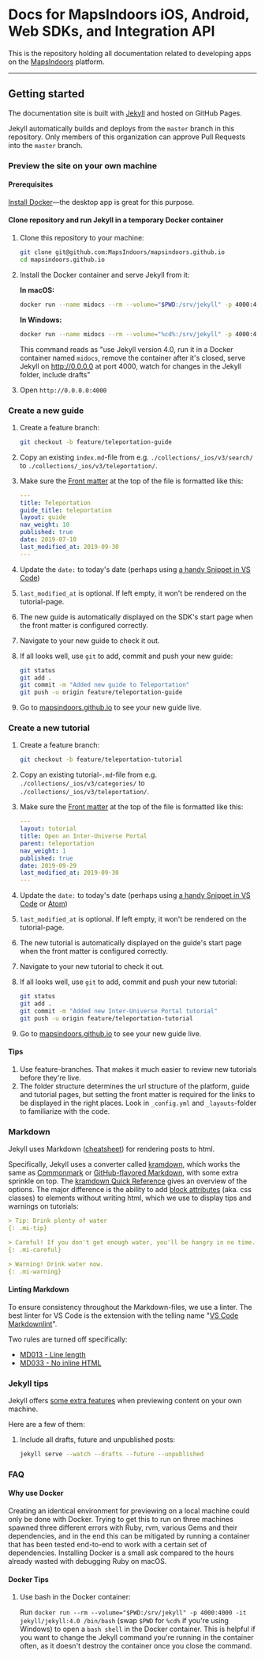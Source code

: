 # Docs for MapsIndoors iOS, Android, Web SDKs, and Integration API

This is the repository holding all documentation related to developing apps on the [MapsIndoors](https://www.mapspeople.com/mapsindoors/) platform.

---

## Getting started

The documentation site is built with [Jekyll](https://jekyllrb.com) and hosted on GitHub Pages.

Jekyll automatically builds and deploys from the `master` branch in this repository. Only members of this organization can approve Pull Requests into the `master` branch.

### Preview the site on your own machine

#### Prerequisites

[Install Docker](https://www.docker.com/products/docker-desktop)—the desktop app is great for this purpose.

#### Clone repository and run Jekyll in a temporary Docker container

1. Clone this repository to your machine:

    ```bash
    git clone git@github.com:MapsIndoors/mapsindoors.github.io
    cd mapsindoors.github.io
    ```

1. Install the Docker container and serve Jekyll from it:

    **In macOS:**

    ```bash
    docker run --name midocs --rm --volume="$PWD:/srv/jekyll" -p 4000:4000 -it jekyll/jekyll:4.0 jekyll serve --watch --drafts --config _config.yml,_config-dev.yml
    ```

    **In Windows:**

    ```bash
    docker run --name midocs --rm --volume="%cd%:/srv/jekyll" -p 4000:4000 -it jekyll/jekyll:4.0 jekyll serve --watch --drafts --config _config.yml,_config-dev.yml
    ```

    This command reads as "use Jekyll version 4.0, run it in a Docker container named `midocs`, remove the container after it's closed, serve Jekyll on <http://0.0.0.0> at port 4000, watch for changes in the Jekyll folder, include drafts"

1. Open `http://0.0.0.0:4000`

### Create a new guide

1. Create a feature branch:

    ```bash
    git checkout -b feature/teleportation-guide
    ```

1. Copy an existing `index.md`-file from e.g. `./collections/_ios/v3/search/` to `./collections/_ios/v3/teleportation/`.
1. Make sure the [Front matter](https://jekyllrb.com/docs/step-by-step/03-front-matter/) at the top of the file is formatted like this:

    ```yaml
    ---
    title: Teleportation
    guide_title: teleportation
    layout: guide
    nav_weight: 10
    published: true
    date: 2019-07-10
    last_modified_at: 2019-09-30
    ---
    ```

1. Update the `date:` to today's date (perhaps using [a handy Snippet in VS Code](https://marketplace.visualstudio.com/items?itemName=jsynowiec.vscode-insertdatestring))
1. `last_modified_at` is optional. If left empty, it won't be rendered on the tutorial-page.
1. The new guide is automatically displayed on the SDK's start page when the front matter is configured correctly.
1. Navigate to your new guide to check it out.
1. If all looks well, use `git` to add, commit and push your new guide:

    ```bash
    git status
    git add .
    git commit -m "Added new guide to Teleportation"
    git push -u origin feature/teleportation-guide
    ```

1. Go to [mapsindoors.github.io](https://mapsindoors.github.io) to see your new guide live.

### Create a new tutorial

1. Create a feature branch:

    ```bash
    git checkout -b feature/teleportation-tutorial
    ```

1. Copy an existing tutorial-`.md`-file from e.g. `./collections/_ios/v3/categories/` to `./collections/_ios/v3/teleportation/`.
1. Make sure the [Front matter](https://jekyllrb.com/docs/step-by-step/03-front-matter/) at the top of the file is formatted like this:

    ```yaml
    ---
    layout: tutorial
    title: Open an Inter-Universe Portal
    parent: teleportation
    nav_weight: 1
    published: true
    date: 2019-09-29
    last_modified_at: 2019-09-30
    ---
    ```

1. Update the `date:` to today's date (perhaps using [a handy Snippet in VS Code](https://marketplace.visualstudio.com/items?itemName=jsynowiec.vscode-insertdatestring) or [Atom](https://atom.io/packages/date))
1. `last_modified_at` is optional. If left empty, it won't be rendered on the tutorial-page.
1. The new tutorial is automatically displayed on the guide's start page when the front matter is configured correctly.
1. Navigate to your new tutorial to check it out.
1. If all looks well, use `git` to add, commit and push your new tutorial:

    ```bash
    git status
    git add .
    git commit -m "Added new Inter-Universe Portal tutorial"
    git push -u origin feature/teleportation-tutorial
    ```

1. Go to [mapsindoors.github.io](https://mapsindoors.github.io) to see your new guide live.

#### Tips

1. Use feature-branches. That makes it much easier to review new tutorials before they're live.
1. The folder structure determines the url structure of the platform, guide and tutorial pages, but setting the front matter is required for the links to be displayed in the right places. Look in `_config.yml` and `_layouts`-folder to familiarize with the code.

### Markdown

Jekyll uses Markdown ([cheatsheet](https://github.com/adam-p/markdown-here/wiki/Markdown-Cheatsheet)) for rendering posts to html.

Specifically, Jekyll uses a converter called [kramdown](https://kramdown.gettalong.org/index.html), which works the same as [Commonmark](https://commonmark.org) or [GitHub-flavored Markdown](https://help.github.com/en/articles/basic-writing-and-formatting-syntax), with some extra sprinkle on top. The [kramdown Quick Reference](https://kramdown.gettalong.org/quickref.html) gives an overview of the options. The major difference is the ability to add [block attributes](https://kramdown.gettalong.org/quickref.html#block-attributes) (aka. css classes) to elements without writing html, which we use to display tips and warnings on tutorials:

```markdown
> Tip: Drink plenty of water
{: .mi-tip}

> Careful! If you don't get enough water, you'll be hangry in no time.
{: .mi-careful}

> Warning! Drink water now.
{: .mi-warning}
```

#### Linting Markdown

To ensure consistency throughout the Markdown-files, we use a linter. The best linter for VS Code is the extension with the telling name "[VS Code Markdownlint](https://marketplace.visualstudio.com/items?itemName=DavidAnson.vscode-markdownlint)".

Two rules are turned off specifically:

* [MD013 - Line length](https://github.com/DavidAnson/markdownlint/blob/master/doc/Rules.md#md013)
* [MD033 - No inline HTML](https://github.com/DavidAnson/markdownlint/blob/master/doc/Rules.md#md033)

### Jekyll tips

Jekyll offers [some extra features](https://jekyllrb.com/docs/usage/) when previewing content on your own machine.

Here are a few of them:

1. Include all drafts, future and unpublished posts:

    ```bash
    jekyll serve --watch --drafts --future --unpublished
    ```

### FAQ

#### Why use Docker

Creating an identical environment for previewing on a local machine could only be done with Docker. Trying to get this to run on three machines spawned three different errors with Ruby, rvm, various Gems and their dependencies, and in the end this can be mitigated by running a container that has been tested end-to-end to work with a certain set of dependencies. Installing Docker is a small ask compared to the hours already wasted with debugging Ruby on macOS.

#### Docker Tips

1. Use bash in the Docker container:

    Run `docker run --rm --volume="$PWD:/srv/jekyll" -p 4000:4000 -it jekyll/jekyll:4.0 /bin/bash` (swap `$PWD` for `%cd%` if you're using Windows) to open a `bash shell` in the Docker container. This is helpful if you want to change the Jekyll command you're running in the container often, as it doesn't destroy the container once you close the command.
